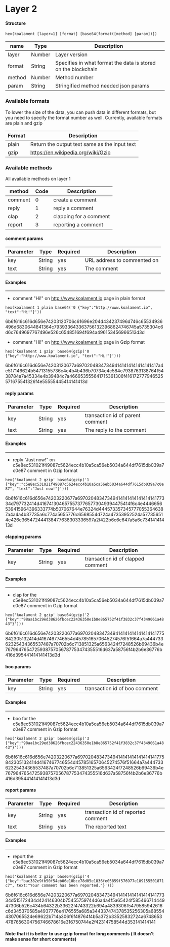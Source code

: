 # Layer 2

#### Structure

`hex(koalament [layer=1] [format] [base64(format([method] [param])])`

| name   | Type   | Description                                                   |
| ------ | ------ | ------------------------------------------------------------- |
| layer  | Number | Layer version                                                 |
| format | String | Specifies in what format the data is stored on the blockchain |
| method | Number | Method number                                                 |
| param  | String | Stringified method needed json params                         |

### Available formats

To lower the size of the data, you can push data in different formats, but you need to specify the format number as well. Currently, available formats are plain and gzip

| Format | Description                                   |
| ------ | --------------------------------------------- |
| plain  | Return the output text same as the input text |
| gzip   | https://en.wikipedia.org/wiki/Gzip            |

### Available methods

All available methods on layer 1

| method  | Code | Description            |
| ------- | ---- | ---------------------- |
| comment | 0    | create a comment       |
| reply   | 1    | reply a comment        |
| clap    | 2    | clapping for a comment |
| report  | 3    | reporting a comment    |

#### comment params

| Parameter | Type   | Required | Description                 |
| --------- | ------ | -------- | --------------------------- |
| key       | String | yes      | URL address to commented on |
| text      | String | yes      | The comment                 |

#### Examples

---

- comment "Hi!" on http://www.koalament.io page in plain format

`hex(koalament 1 plain base64('0 {"key":"http://www.koalament.io", "text":"Hi!"}'))`

6b6f616c616d656e74203120706c61696e204d434237496d746c65534936496d6830644841364c7939336433637561323968624746745a5735304c6d6c7649697767496e526c654851694f694a496153456966513d3d

- comment "Hi!" on http://www.koalament.io page in Gzip format

`hex('koalament 1 gzip' base64(gzip('0 {"key":"http://www.koalament.io", "text":"Hi!"}')))`

6b6f616c616d656e74203120677a697020483473494141414141414141417a4e517146624b54713155736c4c4b4b436b70734e4c584c7938763138764f5438784a7a45334e4b39484c7a466653555641715361306f416172777946525571675541326f4e55555445414141413d

#### reply params

| Parameter | Type   | Required | Description                      |
| --------- | ------ | -------- | -------------------------------- |
| key       | String | yes      | transaction id of parent comment |
| text      | String | yes      | The reply to the comment         |

#### Examples

---

- reply "Just now!" on c5e8ec531021f49087c5624ecc4b10a5ca56eb5034a644df7615db039a7c0e87 comment in Gzip format

`hex('koalament 2 gzip' base64(gzip('1 {"key":"c5e8ec531021f49087c5624ecc4b10a5ca56eb5034a644df7615db039a7c0e87", "text":"Just now!"}')))`

6b6f616c616d656e74203220677a6970204834734941414141414141414177334d797732414d41674130465755737765773049394475414f6c4e4446656539415964396333774b507067644e76324d4445733573457770553646387a4a4a4b37735a6c774a5655776c6568554d724a47353952524a577356514e426c365472444138477638303336597a2f422b6c6c647a5a6c73414141413d

#### clapping params

| Parameter | Type   | Required | Description                       |
| --------- | ------ | -------- | --------------------------------- |
| key       | String | yes      | transaction id of clapped comment |

#### Examples

---

- clap for the c5e8ec531021f49087c5624ecc4b10a5ca56eb5034a644df7615db039a7c0e87 comment in Gzip format

`hex('koalament 2 gzip' base64(gzip('2 {"key":"98aa1bc29ed38626fbcec22436350e1b8e865752f41f3832c37f4349061a4843"}')))`

6b6f616c616d656e74203220677a69702048347349414141414141414141775842305132414d4167467746554d4578516570645274576f51664a7a44473362325434365537487a70702b6c713851325a6563424f7248526b69436b4e7679647654725938757056787753474355516d637a58756f4b2b6e36776b416d395441414141413d3d

#### boo params

| Parameter | Type   | Required | Description                   |
| --------- | ------ | -------- | ----------------------------- |
| key       | String | yes      | transaction id of boo comment |

#### Examples

---

- boo for the c5e8ec531021f49087c5624ecc4b10a5ca56eb5034a644df7615db039a7c0e87 comment in Gzip format

`hex('koalament 2 gzip' base64(gzip('3 {"key":"98aa1bc29ed38626fbcec22436350e1b8e865752f41f3832c37f4349061a4843"}')))`

6b6f616c616d656e74203220677a69702048347349414141414141414141775842305132414d4167467746554d4578516570645274576f51664a7a44473362325434365537487a70702b6c713851325a6563424f7248526b69436b4e7679647654725938757056787753474355516d637a58756f4b2b6e36776b416d395441414141413d3d

#### report params

| Parameter | Type   | Required | Description                        |
| --------- | ------ | -------- | ---------------------------------- |
| key       | String | yes      | transaction id of reported comment |
| text      | String | yes      | The reported text                  |

#### Examples

---

- report the c5e8ec531021f49087c5624ecc4b10a5ca56eb5034a644df7615db039a7c0e87 comment in Gzip format

`hex('koalament 2 gzip' base64(gzip('4 {"key":"bac382e9fb50f54eb06e10bce78d05e1836fe05859f576977e189155501871c7", text:"Your comment has been reported."}')))`

6b6f616c616d656e74203220677a6970204834734941414141414141414177334d515172434d424146304b75455759744d6a4a4f5a65424f58546671444947306b526c434b64322b33622f4743322b694a4839306f5479585942616c6d345370585a4937776e4176555a685a344337474378535256305a685544307065524e69622b714a306f6f48764f4b5a372b33525832724a67486534787656304756746678616e316750744e2f42314758544d353141414141

#### Note that it is better to use gzip format for long comments ( It doesn't make sense for short comments)
